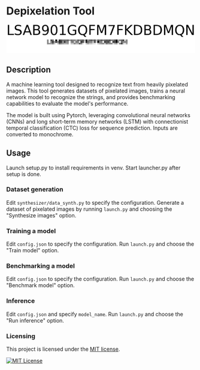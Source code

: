 # Depixelation Tool

![example](sources/example.png)

## Description
A machine learning tool designed to recognize text from heavily pixelated images. This tool generates datasets of pixelated images, trains a neural network model to recognize the strings, and provides benchmarking capabilities to evaluate the model's performance.

The model is built using Pytorch, leveraging convolutional neural networks (CNNs) and long short-term memory networks (LSTM) with connectionist temporal classification (CTC) loss for sequence prediction. Inputs are converted to monochrome.

## Usage
Launch setup.py to install requirements in venv.
Start launcher.py after setup is done.

### Dataset generation
Edit `synthesizer/data_synth.py` to specify the configuration.
Generate a dataset of pixelated images by running `launch.py` and choosing the "Synthesize images" option.

### Training a model
Edit `config.json` to specify the configuration.
Run `launch.py` and choose the "Train model" option.

### Benchmarking a model
Edit `config.json` to specify the configuration.
Run `launch.py` and choose the "Benchmark model" option.

### Inference
Edit `config.json` and specify `model_name`.
Run `launch.py` and choose the "Run inference" option.

### Licensing

This project is licensed under the [MIT license](LICENSE).

[![MIT License](https://img.shields.io/badge/license-MIT_License-blue)](https://opensource.org/licenses/MIT)
